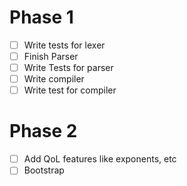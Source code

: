 # Phase 1
- [ ] Write tests for lexer
- [ ] Finish Parser
- [ ] Write Tests for parser
- [ ] Write compiler
- [ ] Write test for compiler
 
# Phase 2
- [ ] Add QoL features like exponents, etc
- [ ] Bootstrap
